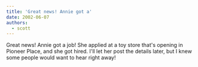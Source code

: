 ```yaml
---
title: 'Great news! Annie got a'
date: 2002-06-07
authors:
  - scott
---
```


Great news! Annie got a job! She applied at a toy store that's opening in Pioneer Place, and she got hired. I'll let her post the details later, but I knew some people would want to hear right away!
